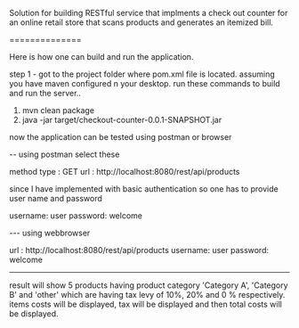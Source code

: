 Solution for building RESTful service that implments a check out counter for an online retail store that scans products and generates an itemized bill.

==============

Here is how one can build and run the application.

step 1 - got to the project folder where pom.xml file is located. assuming you have maven configured n your desktop.
run these commands to build and run the server..

1. mvn clean package   
2. java -jar target/checkout-counter-0.0.1-SNAPSHOT.jar

now the application can be tested using postman or browser

-- using postman select these

method type : GET
url : http://localhost:8080/rest/api/products

since I have implemented with basic authentication so one has to provide user name and password

username: user
password: welcome


--- using webbrowser

url : http://localhost:8080/rest/api/products
username: user
password: welcome

------------------------------

result will show 5 products having product category 'Category A', 'Category B' and 'other' which are having tax levy of 10%, 20% and 0 % respectively.
items costs will be displayed, tax will be displayed and then total costs will be displayed.


